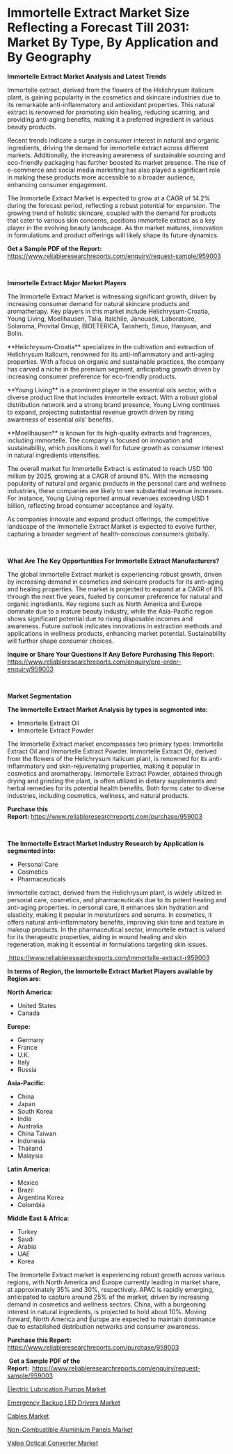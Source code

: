 <p><h1>Immortelle Extract Market Size Reflecting a Forecast Till 2031: Market By Type, By Application and By Geography</h1></p><p><strong>Immortelle Extract Market Analysis and Latest Trends</strong></p>
<p><p>Immortelle extract, derived from the flowers of the Helichrysum italicum plant, is gaining popularity in the cosmetics and skincare industries due to its remarkable anti-inflammatory and antioxidant properties. This natural extract is renowned for promoting skin healing, reducing scarring, and providing anti-aging benefits, making it a preferred ingredient in various beauty products. </p><p>Recent trends indicate a surge in consumer interest in natural and organic ingredients, driving the demand for immortelle extract across different markets. Additionally, the increasing awareness of sustainable sourcing and eco-friendly packaging has further boosted its market presence. The rise of e-commerce and social media marketing has also played a significant role in making these products more accessible to a broader audience, enhancing consumer engagement.</p><p>The Immortelle Extract Market is expected to grow at a CAGR of 14.2% during the forecast period, reflecting a robust potential for expansion. The growing trend of holistic skincare, coupled with the demand for products that cater to various skin concerns, positions immortelle extract as a key player in the evolving beauty landscape. As the market matures, innovation in formulations and product offerings will likely shape its future dynamics.</p></p>
<p><strong>Get a Sample PDF of the Report:&nbsp;</strong> <a href="https://www.reliableresearchreports.com/enquiry/request-sample/959003?utm_campaign=121&utm_medium=2&utm_source=Github&utm_content=ia&utm_term=11102024&utm_id=immortelle-extract">https://www.reliableresearchreports.com/enquiry/request-sample/959003</a></p>
<p>&nbsp;</p>
<p><strong>Immortelle Extract Major Market Players</strong></p>
<p><p>The Immortelle Extract Market is witnessing significant growth, driven by increasing consumer demand for natural skincare products and aromatherapy. Key players in this market include Helichrysum-Croatia, Young Living, Moellhausen, Talia, Italchile, Janousek, Laboratoire, Solaroma, Provital Group, BIOETERICA, Taosherb, Sinuo, Haoyuan, and Bolin.</p><p>**Helichrysum-Croatia** specializes in the cultivation and extraction of Helichrysum Italicum, renowned for its anti-inflammatory and anti-aging properties. With a focus on organic and sustainable practices, the company has carved a niche in the premium segment, anticipating growth driven by increasing consumer preference for eco-friendly products.</p><p>**Young Living** is a prominent player in the essential oils sector, with a diverse product line that includes immortelle extract. With a robust global distribution network and a strong brand presence, Young Living continues to expand, projecting substantial revenue growth driven by rising awareness of essential oils' benefits.</p><p>**Moellhausen** is known for its high-quality extracts and fragrances, including immortelle. The company is focused on innovation and sustainability, which positions it well for future growth as consumer interest in natural ingredients intensifies.</p><p>The overall market for Immortelle Extract is estimated to reach USD 100 million by 2025, growing at a CAGR of around 8%. With the increasing popularity of natural and organic products in the personal care and wellness industries, these companies are likely to see substantial revenue increases. For instance, Young Living reported annual revenues exceeding USD 1 billion, reflecting broad consumer acceptance and loyalty.</p><p>As companies innovate and expand product offerings, the competitive landscape of the Immortelle Extract Market is expected to evolve further, capturing a broader segment of health-conscious consumers globally.</p></p>
<p>&nbsp;</p>
<p><strong>What Are The Key Opportunities For Immortelle Extract Manufacturers?</strong></p>
<p><p>The global Immortelle Extract market is experiencing robust growth, driven by increasing demand in cosmetics and skincare products for its anti-aging and healing properties. The market is projected to expand at a CAGR of 8% through the next five years, fueled by consumer preference for natural and organic ingredients. Key regions such as North America and Europe dominate due to a mature beauty industry, while the Asia-Pacific region shows significant potential due to rising disposable incomes and awareness. Future outlook indicates innovations in extraction methods and applications in wellness products, enhancing market potential. Sustainability will further shape consumer choices.</p></p>
<p><strong>Inquire or Share Your Questions If Any Before Purchasing This Report:</strong> <a href="https://www.reliableresearchreports.com/enquiry/pre-order-enquiry/959003?utm_campaign=121&utm_medium=2&utm_source=Github&utm_content=ia&utm_term=11102024&utm_id=immortelle-extract">https://www.reliableresearchreports.com/enquiry/pre-order-enquiry/959003</a></p>
<p>&nbsp;</p>
<p><strong>Market Segmentation</strong></p>
<p><strong>The Immortelle Extract Market Analysis by types is segmented into:</strong></p>
<p><ul><li>Immortelle Extract Oil</li><li>Immortelle Extract Powder</li></ul></p>
<p><p>The Immortelle Extract market encompasses two primary types: Immortelle Extract Oil and Immortelle Extract Powder. Immortelle Extract Oil, derived from the flowers of the Helichrysum italicum plant, is renowned for its anti-inflammatory and skin-rejuvenating properties, making it popular in cosmetics and aromatherapy. Immortelle Extract Powder, obtained through drying and grinding the plant, is often utilized in dietary supplements and herbal remedies for its potential health benefits. Both forms cater to diverse industries, including cosmetics, wellness, and natural products.</p></p>
<p><strong>Purchase this Report:&nbsp;</strong><a href="https://www.reliableresearchreports.com/purchase/959003?utm_campaign=121&utm_medium=2&utm_source=Github&utm_content=ia&utm_term=11102024&utm_id=immortelle-extract">https://www.reliableresearchreports.com/purchase/959003</a></p>
<p>&nbsp;</p>
<p><strong>The Immortelle Extract Market Industry Research by Application is segmented into:</strong></p>
<p><ul><li>Personal Care</li><li>Cosmetics</li><li>Pharmaceuticals</li></ul></p>
<p><p>Immortelle extract, derived from the Helichrysum plant, is widely utilized in personal care, cosmetics, and pharmaceuticals due to its potent healing and anti-aging properties. In personal care, it enhances skin hydration and elasticity, making it popular in moisturizers and serums. In cosmetics, it offers natural anti-inflammatory benefits, improving skin tone and texture in makeup products. In the pharmaceutical sector, immortelle extract is valued for its therapeutic properties, aiding in wound healing and skin regeneration, making it essential in formulations targeting skin issues.</p></p>
<p><a href="https://www.reliableresearchreports.com/immortelle-extract-r959003?utm_campaign=121&utm_medium=2&utm_source=Github&utm_content=ia&utm_term=11102024&utm_id=immortelle-extract">&nbsp;https://www.reliableresearchreports.com/immortelle-extract-r959003</a></p>
<p><strong>In terms of Region, the Immortelle Extract Market Players available by Region are:</strong></p>
<p>
    <p> <strong> North America: </strong>
        <ul>
            <li>United States</li>
            <li>Canada</li>
        </ul>
        </p> 
    <p> <strong> Europe: </strong>
        <ul>
            <li>Germany</li>
            <li>France</li>
            <li>U.K.</li>
            <li>Italy</li>
            <li>Russia</li>
        </ul>
        </p> 
    <p> <strong> Asia-Pacific: </strong>
        <ul>
            <li>China</li>
            <li>Japan</li>
            <li>South Korea</li>
            <li>India</li>
            <li>Australia</li>
            <li>China Taiwan</li>
            <li>Indonesia</li>
            <li>Thailand</li>
            <li>Malaysia</li>
        </ul>
        </p> 
    <p> <strong> Latin America: </strong>
        <ul>
            <li>Mexico</li>
            <li>Brazil</li>
            <li>Argentina Korea</li>
            <li>Colombia</li>
        </ul>
        </p> 
    <p> <strong> Middle East & Africa: </strong>
        <ul>
            <li>Turkey</li>
            <li>Saudi</li>
            <li>Arabia</li>
            <li>UAE</li>
            <li>Korea</li>
        </ul>
    </p>
    </p>
<p><p>The Immortelle Extract market is experiencing robust growth across various regions, with North America and Europe currently leading in market share, at approximately 35% and 30%, respectively. APAC is rapidly emerging, anticipated to capture around 25% of the market, driven by increasing demand in cosmetics and wellness sectors. China, with a burgeoning interest in natural ingredients, is projected to hold about 10%. Moving forward, North America and Europe are expected to maintain dominance due to established distribution networks and consumer awareness.</p></p>
<p><strong>Purchase this Report: </strong><a href="https://www.reliableresearchreports.com/purchase/959003?utm_campaign=121&utm_medium=2&utm_source=Github&utm_content=ia&utm_term=11102024&utm_id=immortelle-extract">https://www.reliableresearchreports.com/purchase/959003</a></p>
<p>&nbsp;<strong>Get a Sample PDF of the Report:&nbsp;&nbsp;</strong><a href="https://www.reliableresearchreports.com/enquiry/request-sample/959003?utm_campaign=121&utm_medium=2&utm_source=Github&utm_content=ia&utm_term=11102024&utm_id=immortelle-extract">https://www.reliableresearchreports.com/enquiry/request-sample/959003</a></p>
<p><strong></strong></p>
<p><p><a href="https://www.linkedin.com/pulse/electric-lubrication-pumps-market-share-size-trends-y1odc?utm_campaign=121&utm_medium=2&utm_source=Github&utm_content=ia&utm_term=11102024&utm_id=immortelle-extract">Electric Lubrication Pumps Market</a></p><p><a href="https://www.linkedin.com/pulse/global-emergency-backup-led-drivers-market-size-trends-analysis-nkggc?utm_campaign=121&utm_medium=2&utm_source=Github&utm_content=ia&utm_term=11102024&utm_id=immortelle-extract">Emergency Backup LED Drivers Market</a></p><p><a href="https://issuu.com/reportprime-2/docs/cables-market-size-2030.pptx_18e6daca8e7570?utm_campaign=121&utm_medium=2&utm_source=Github&utm_content=ia&utm_term=11102024&utm_id=immortelle-extract">Cables Market</a></p><p><a href="https://www.linkedin.com/pulse/non-combustible-aluminium-panels-market-evolution-future-outlook-qzu7c?utm_campaign=121&utm_medium=2&utm_source=Github&utm_content=ia&utm_term=11102024&utm_id=immortelle-extract">Non-Combustible Aluminium Panels Market</a></p><p><a href="https://issuu.com/reportprime-2/docs/video-optical-converter-market-size_8c00b124e561a8?utm_campaign=121&utm_medium=2&utm_source=Github&utm_content=ia&utm_term=11102024&utm_id=immortelle-extract">Video Optical Converter Market</a></p></p>